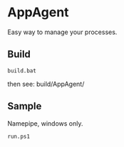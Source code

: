 AppAgent
========

Easy way to manage your processes.

## Build

```shell
build.bat
```
then see: build/AppAgent/

## Sample

Namepipe, windows only.

```shell
run.ps1
```
